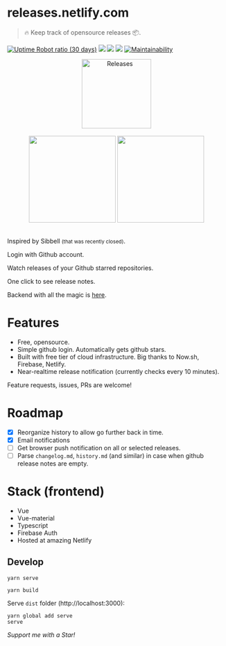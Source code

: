 
# releases.netlify.com

> 🔥 Keep track of opensource releases 📦.

[![Uptime Robot ratio (30 days)](https://img.shields.io/uptimerobot/ratio/m780525367-7efd11da78ed3262679d967a.svg?style=flat-square)](https://stats.uptimerobot.com/LvXvNC2j5)
![](https://circleci.com/gh/kirillgroshkov/kg-releases.svg?style=shield&circle-token=0726fc25e3099b913bea54e5f6980e8ba15abea9)
[![](https://img.shields.io/badge/code_style-prettier-ff69b4.svg?style=flat-square)](https://github.com/prettier/prettier)
[![](https://img.shields.io/badge/license-MIT-blue.svg?style=flat-square)](LICENSE)
[![Maintainability](https://api.codeclimate.com/v1/badges/864acacfc0e17f7531bc/maintainability)](https://codeclimate.com/github/kirillgroshkov/kg-releases/maintainability)

<div align="center">
    <img width="160" src="https://releases.netlify.com/static/img/logo1.png" alt="Releases">
    <br>
    <br>
    <img width="200" src="https://releases.netlify.com/static/img/screen/screen1.png">
    <img width="200" src="https://releases.netlify.com/static/img/screen/screen2.png">
    <br>
    <br>
</div>

Inspired by Sibbell <small>(that was recently closed)</small>.

Login with Github account.

Watch releases of your Github starred repositories.

One click to see release notes.

Backend with all the magic is [here](https://github.com/kirillgroshkov/kg-backend).

# Features

- Free, opensource.
- Simple github login. Automatically gets github stars.
- Built with free tier of cloud infrastructure. Big thanks to Now.sh, Firebase, Netlify. 
- Near-realtime release notification (currently checks every 10 minutes).

Feature requests, issues, PRs are welcome!

# Roadmap

- [x] Reorganize history to allow go further back in time.
- [x] Email notifications
- [ ] Get browser push notification on all or selected releases.
- [ ] Parse `changelog.md`, `history.md` (and similar) in case when github release notes are empty.

# Stack (frontend)

- Vue
- Vue-material
- Typescript
- Firebase Auth
- Hosted at amazing Netlify

## Develop

    yarn serve

    yarn build

Serve `dist` folder (http://localhost:3000):

    yarn global add serve
    serve

*Support me with a Star!*
